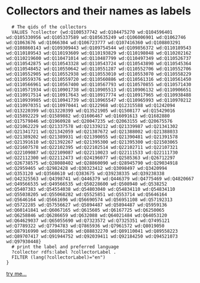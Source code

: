 # Collectors and their names as labels
```SELECT * WHERE {
  # The qids of the collectors
  VALUES ?collector {wd:Q100537742 wd:Q104475270 wd:Q104596401 wd:Q105330956 wd:Q105337589 wd:Q105635249 wd:Q106006901 wd:Q1062746 wd:Q1063676 wd:Q1066304 wd:Q106723777 wd:Q107416360 wd:Q108803291 wd:Q108860143 wd:Q109309443 wd:Q109754544 wd:Q109856372 wd:Q110189543 wd:Q110189543 wd:Q110193609 wd:Q110193829 wd:Q110198048 wd:Q110202162 wd:Q110219600 wd:Q110471014 wd:Q110487799 wd:Q110497349 wd:Q110526737 wd:Q110542875 wd:Q110543328 wd:Q110543724 wd:Q110543890 wd:Q110545364 wd:Q110548452 wd:Q110550642 wd:Q110551287 wd:Q110552706 wd:Q110552706 wd:Q110552905 wd:Q110552938 wd:Q110553010 wd:Q110553070 wd:Q110558229 wd:Q110559376 wd:Q110559720 wd:Q110560886 wd:Q110561316 wd:Q110561450 wd:Q110566961 wd:Q110567400 wd:Q110567793 wd:Q110570855 wd:Q110571430 wd:Q110571934 wd:Q110901738 wd:Q110905513 wd:Q110906132 wd:Q110906651 wd:Q110917514 wd:Q110917643 wd:Q110917774 wd:Q110917965 wd:Q110938488 wd:Q110939985 wd:Q110941739 wd:Q110965547 wd:Q110965993 wd:Q110970212 wd:Q110970351 wd:Q110970441 wd:Q122968 wd:Q12315588 wd:Q1242094 wd:Q13220399 wd:Q13220399 wd:Q13521905 wd:Q1508177 wd:Q15429016 wd:Q15892229 wd:Q1589882 wd:Q1606467 wd:Q16091613 wd:Q1682880 wd:Q17579846 wd:Q1960928 wd:Q20047235 wd:Q2063155 wd:Q20675576 wd:Q21062229 wd:Q21337578 wd:Q21339212 wd:Q21339987 wd:Q21341302 wd:Q21341721 wd:Q21342059 wd:Q21387672 wd:Q21388002 wd:Q21388033 wd:Q21389202 wd:Q21389931 wd:Q21390055 wd:Q21390481 wd:Q21391578 wd:Q21391610 wd:Q21392267 wd:Q21395300 wd:Q21395300 wd:Q21503065 wd:Q21607578 wd:Q22102395 wd:Q22102514 wd:Q22102711 wd:Q22107321 wd:Q22109087 wd:Q22109087 wd:Q22110023 wd:Q22111533 wd:Q22111730 wd:Q22112300 wd:Q22112473 wd:Q24196077 wd:Q2585363 wd:Q26712297 wd:Q26738575 wd:Q28080402 wd:Q28860090 wd:Q28945790 wd:Q29034918 wd:Q2959465 wd:Q2982428 wd:Q30323412 wd:Q3098497 wd:Q3420994 wd:Q353120 wd:Q3568610 wd:Q383675 wd:Q39238335 wd:Q39238338 wd:Q42325563 wd:Q4398741 wd:Q446379 wd:Q446379 wd:Q4775469 wd:Q4820667 wd:Q49566535 wd:Q49566535 wd:Q50228600 wd:Q508940 wd:Q538252 wd:Q5407383 wd:Q54554038 wd:Q54803040 wd:Q54834110 wd:Q54834110 wd:Q55038205 wd:Q55068282 wd:Q5525851 wd:Q553714 wd:Q5646164 wd:Q5646164 wd:Q5661696 wd:Q56690574 wd:Q56951108 wd:Q57192313 wd:Q5722285 wd:Q57556627 wd:Q5894487 wd:Q5894487 wd:Q5959136 wd:Q60141841 wd:Q6067165 wd:Q615605 wd:Q6167725 wd:Q6250065 wd:Q6258846 wd:Q6286659 wd:Q632088 wd:Q64021484 wd:Q64053120 wd:Q64629037 wd:Q65055690 wd:Q7323572 wd:Q7325351 wd:Q7495121 wd:Q7789322 wd:Q7794783 wd:Q7865936 wd:Q7961572 wd:Q8019050 wd:Q87916990 wd:Q88091286 wd:Q88832270 wd:Q89110041 wd:Q89558223 wd:Q89707417 wd:Q91944752 wd:Q92039411 wd:Q92184250 wd:Q94521073 wd:Q97930448}
  # print the label and preferred language
  ?collector rdfs:label ?collectorLabel .
  FILTER (lang(?collectorLabel)="en")
}
```
[try me...](https://query.wikidata.org/#SELECT%20%2a%20WHERE%20%7B%0A%20%20%23%20The%20qids%20of%20the%20collectors%0A%20%20VALUES%20%3Fcollector%20%7Bwd%3AQ100537742%20wd%3AQ104475270%20wd%3AQ104596401%20wd%3AQ105330956%20wd%3AQ105337589%20wd%3AQ105635249%20wd%3AQ106006901%20wd%3AQ1062746%20wd%3AQ1063676%20wd%3AQ1066304%20wd%3AQ106723777%20wd%3AQ107416360%20wd%3AQ108803291%20wd%3AQ108860143%20wd%3AQ109309443%20wd%3AQ109754544%20wd%3AQ109856372%20wd%3AQ110189543%20wd%3AQ110189543%20wd%3AQ110193609%20wd%3AQ110193829%20wd%3AQ110198048%20wd%3AQ110202162%20wd%3AQ110219600%20wd%3AQ110471014%20wd%3AQ110487799%20wd%3AQ110497349%20wd%3AQ110526737%20wd%3AQ110542875%20wd%3AQ110543328%20wd%3AQ110543724%20wd%3AQ110543890%20wd%3AQ110545364%20wd%3AQ110548452%20wd%3AQ110550642%20wd%3AQ110551287%20wd%3AQ110552706%20wd%3AQ110552706%20wd%3AQ110552905%20wd%3AQ110552938%20wd%3AQ110553010%20wd%3AQ110553070%20wd%3AQ110558229%20wd%3AQ110559376%20wd%3AQ110559720%20wd%3AQ110560886%20wd%3AQ110561316%20wd%3AQ110561450%20wd%3AQ110566961%20wd%3AQ110567400%20wd%3AQ110567793%20wd%3AQ110570855%20wd%3AQ110571430%20wd%3AQ110571934%20wd%3AQ110901738%20wd%3AQ110905513%20wd%3AQ110906132%20wd%3AQ110906651%20wd%3AQ110917514%20wd%3AQ110917643%20wd%3AQ110917774%20wd%3AQ110917965%20wd%3AQ110938488%20wd%3AQ110939985%20wd%3AQ110941739%20wd%3AQ110965547%20wd%3AQ110965993%20wd%3AQ110970212%20wd%3AQ110970351%20wd%3AQ110970441%20wd%3AQ122968%20wd%3AQ12315588%20wd%3AQ1242094%20wd%3AQ13220399%20wd%3AQ13220399%20wd%3AQ13521905%20wd%3AQ1508177%20wd%3AQ15429016%20wd%3AQ15892229%20wd%3AQ1589882%20wd%3AQ1606467%20wd%3AQ16091613%20wd%3AQ1682880%20wd%3AQ17579846%20wd%3AQ1960928%20wd%3AQ20047235%20wd%3AQ2063155%20wd%3AQ20675576%20wd%3AQ21062229%20wd%3AQ21337578%20wd%3AQ21339212%20wd%3AQ21339987%20wd%3AQ21341302%20wd%3AQ21341721%20wd%3AQ21342059%20wd%3AQ21387672%20wd%3AQ21388002%20wd%3AQ21388033%20wd%3AQ21389202%20wd%3AQ21389931%20wd%3AQ21390055%20wd%3AQ21390481%20wd%3AQ21391578%20wd%3AQ21391610%20wd%3AQ21392267%20wd%3AQ21395300%20wd%3AQ21395300%20wd%3AQ21503065%20wd%3AQ21607578%20wd%3AQ22102395%20wd%3AQ22102514%20wd%3AQ22102711%20wd%3AQ22107321%20wd%3AQ22109087%20wd%3AQ22109087%20wd%3AQ22110023%20wd%3AQ22111533%20wd%3AQ22111730%20wd%3AQ22112300%20wd%3AQ22112473%20wd%3AQ24196077%20wd%3AQ2585363%20wd%3AQ26712297%20wd%3AQ26738575%20wd%3AQ28080402%20wd%3AQ28860090%20wd%3AQ28945790%20wd%3AQ29034918%20wd%3AQ2959465%20wd%3AQ2982428%20wd%3AQ30323412%20wd%3AQ3098497%20wd%3AQ3420994%20wd%3AQ353120%20wd%3AQ3568610%20wd%3AQ383675%20wd%3AQ39238335%20wd%3AQ39238338%20wd%3AQ42325563%20wd%3AQ4398741%20wd%3AQ446379%20wd%3AQ446379%20wd%3AQ4775469%20wd%3AQ4820667%20wd%3AQ49566535%20wd%3AQ49566535%20wd%3AQ50228600%20wd%3AQ508940%20wd%3AQ538252%20wd%3AQ5407383%20wd%3AQ54554038%20wd%3AQ54803040%20wd%3AQ54834110%20wd%3AQ54834110%20wd%3AQ55038205%20wd%3AQ55068282%20wd%3AQ5525851%20wd%3AQ553714%20wd%3AQ5646164%20wd%3AQ5646164%20wd%3AQ5661696%20wd%3AQ56690574%20wd%3AQ56951108%20wd%3AQ57192313%20wd%3AQ5722285%20wd%3AQ57556627%20wd%3AQ5894487%20wd%3AQ5894487%20wd%3AQ5959136%20wd%3AQ60141841%20wd%3AQ6067165%20wd%3AQ615605%20wd%3AQ6167725%20wd%3AQ6250065%20wd%3AQ6258846%20wd%3AQ6286659%20wd%3AQ632088%20wd%3AQ64021484%20wd%3AQ64053120%20wd%3AQ64629037%20wd%3AQ65055690%20wd%3AQ7323572%20wd%3AQ7325351%20wd%3AQ7495121%20wd%3AQ7789322%20wd%3AQ7794783%20wd%3AQ7865936%20wd%3AQ7961572%20wd%3AQ8019050%20wd%3AQ87916990%20wd%3AQ88091286%20wd%3AQ88832270%20wd%3AQ89110041%20wd%3AQ89558223%20wd%3AQ89707417%20wd%3AQ91944752%20wd%3AQ92039411%20wd%3AQ92184250%20wd%3AQ94521073%20wd%3AQ97930448%7D%0A%20%20%23%20print%20the%20label%20and%20preferred%20language%0A%20%20%3Fcollector%20rdfs%3Alabel%20%3FcollectorLabel%20.%0A%20%20FILTER%20%28lang%28%3FcollectorLabel%29%3D%22en%22%29%0A%7D)
